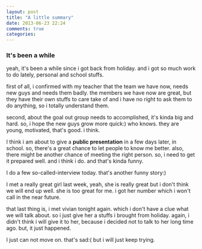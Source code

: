 ```yaml
---
layout: post
title: "A little summary"
date: 2013-06-23 22:24
comments: true
categories: 
---
```


### It's been a while
yeah, it's been a while since i got back from holiday. and i got so much work to do lately, personal and school stuffs.

first of all, i confirmed with my teacher that the team we have now, needs new guys and needs them badly. the members we have now are great, but they have their own stuffs to care take of and i have no right to ask them to do anything, so i totally understand them.
 
second, about the goal out group needs to accomplished, it's kinda big and hard. so, i hope the new guys grow more quick:) who knows. they are young, motivated, that's good. i think.
 
I think i am about to give a __public presentation__ in a few days later, in school. so, there's a great chance to let people to know me better. also, there might be another chance of meeting the right person. so, i need to get it prepared well. and i think i do. and that's kinda funny.

I do a few so-called-interview today. that's another funny story:)

I met a really great girl last week, yeah, she is really great but i don't think we will end up well. she is too great for me. i got her number which i won't call in the near future.


that last thing is, i met vivian tonight again. which i don't have a clue what we will talk about. so i just give her a stuffs i brought from holiday. again, i didn't think i will give it to her, because i decided not to talk to her long time ago.  but, it just happened.

I just can not move on. that's sad:( but i will just keep trying.